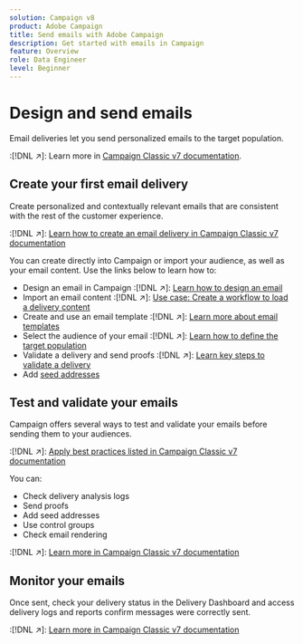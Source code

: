 ```yaml
---
solution: Campaign v8
product: Adobe Campaign
title: Send emails with Adobe Campaign
description: Get started with emails in Campaign
feature: Overview
role: Data Engineer
level: Beginner
---
```

# Design and send emails

Email deliveries let you send personalized emails to the target population. 

:[!DNL :arrow_upper_right:]: Learn more in [Campaign Classic v7 documentation](https://experienceleague.adobe.com/docs/campaign-classic/using/sending-messages/sending-emails/about-email-channel.html).

## Create your first email delivery

Create personalized and contextually relevant emails that are consistent with the rest of the customer experience.

:[!DNL :arrow_upper_right:]: [Learn how to create an email delivery in Campaign Classic v7 documentation](https://experienceleague.adobe.com/docs/campaign-classic/using/designing-content/editing-html-content/use-case--creating-an-email-delivery.html)

You can create directly into Campaign or import your audience, as well as your email content. Use the links below to learn how to:

* Design an email in Campaign
    :[!DNL :arrow_upper_right:]: [Learn how to design an email](https://experienceleague.adobe.com/docs/campaign-classic/using/sending-messages/sending-emails/defining-the-email-content.html)
* Import an email content
    :[!DNL :arrow_upper_right:]: [Use case: Create a workflow to load a delivery content](https://experienceleague.adobe.com/docs/campaign-classic/using/automating-with-workflows/use-cases/deliveries/loading-delivery-content.html)
* Create and use an email template
    :[!DNL :arrow_upper_right:]: [Learn more about email templates](https://experienceleague.adobe.com/docs/campaign-classic/using/sending-messages/using-delivery-templates/about-templates.html)
* Select the audience of your email
    :[!DNL :arrow_upper_right:]: [Learn how to define the target population](https://experienceleague.adobe.com/docs/campaign-classic/using/sending-messages/key-steps-when-creating-a-delivery/steps-defining-the-target-population.html)
* Validate a delivery and send proofs
    :[!DNL :arrow_upper_right:]: [Learn key steps to validate a delivery](https://experienceleague.adobe.com/docs/campaign-classic/using/sending-messages/key-steps-when-creating-a-delivery/steps-validating-the-delivery.html)
* Add [seed addresses](https://experienceleague.adobe.com/docs/campaign-classic/using/sending-messages/using-seed-addresses/about-seed-addresses.html)

## Test and validate your emails

Campaign offers several ways to test and validate your emails before sending them to your audiences.

:[!DNL :arrow_upper_right:]: [Apply best practices listed in Campaign Classic v7 documentation](https://experienceleague.adobe.com/docs/campaign-classic/using/sending-messages/key-steps-when-creating-a-delivery/delivery-bestpractices/check-before-sending.html)

You can:

* Check delivery analysis logs
* Send proofs
* Add seed addresses
* Use control groups
* Check email rendering

:[!DNL :arrow_upper_right:]: [Learn more in Campaign Classic v7 documentation](https://experienceleague.adobe.com/docs/campaign-classic/using/sending-messages/key-steps-when-creating-a-delivery/steps-validating-the-delivery.html)

## Monitor your emails

Once sent, check your delivery status in the Delivery Dashboard and access delivery logs and reports confirm messages were correctly sent.

:[!DNL :arrow_upper_right:]: [Learn more in Campaign Classic v7 documentation](https://experienceleague.adobe.com/docs/campaign-classic/using/sending-messages/key-steps-when-creating-a-delivery/delivery-bestpractices/track-and-monitor.html)

